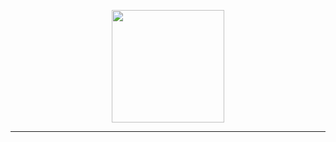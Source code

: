 <p align="center">
<a href="https://github.com/jelifysh">
  <img height="180em" src="https://github-readme-stats-eight-theta.vercel.app/api?username=jelifysh&show_icons=true&theme=radical&include_all_commits=true&count_private=true"/>
</a>
</p>

--------------------------------
